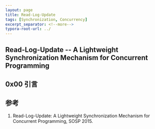 ```yaml
---
layout: page
title: Read-Log-Update
tags: [Synchronization, Concurrency]
excerpt_separator: <!--more-->
typora-root-url: ../
---
```




## Read-Log-Update -- A Lightweight Synchronization Mechanism for Concurrent Programming   



## 0x00 引言





## 参考

1. Read-Log-Update: A Lightweight Synchronization Mechanism for Concurrent Programming, SOSP 2015.
